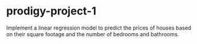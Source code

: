 # prodigy-project-1


Implement a linear regression model to predict the prices of
houses based on their square footage and the number of
bedrooms and bathrooms.
